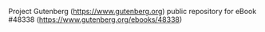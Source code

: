 Project Gutenberg (https://www.gutenberg.org) public repository for eBook #48338 (https://www.gutenberg.org/ebooks/48338)
